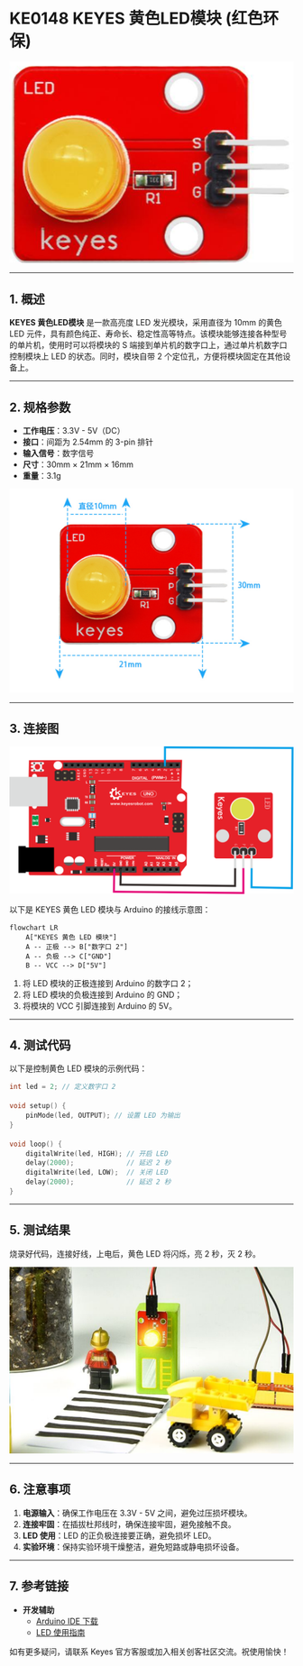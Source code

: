 # KE0148 KEYES 黄色LED模块 (红色环保)

![image-20250318081714919](media/image-20250318081714919.png)

---

## 1. 概述

**KEYES 黄色LED模块** 是一款高亮度 LED 发光模块，采用直径为 10mm 的黄色 LED 元件，具有颜色纯正、寿命长、稳定性高等特点。该模块能够连接各种型号的单片机，使用时可以将模块的 S 端接到单片机的数字口上，通过单片机数字口控制模块上 LED 的状态。同时，模块自带 2 个定位孔，方便将模块固定在其他设备上。

---

## 2. 规格参数
- **工作电压**：3.3V - 5V（DC）  
- **接口**：间距为 2.54mm 的 3-pin 排针  
- **输入信号**：数字信号  
- **尺寸**：30mm × 21mm × 16mm  
- **重量**：3.1g  

![image-20250319104806226](media/image-20250319104806226.png)

---

## 3. 连接图

![image-20250318081726857](media/image-20250318081726857.png)

以下是 KEYES 黄色 LED 模块与 Arduino 的接线示意图：

```mermaid
flowchart LR
    A["KEYES 黄色 LED 模块"] 
    A -- 正极 --> B["数字口 2"]
    A -- 负极 --> C["GND"]
    B -- VCC --> D["5V"]
```

1. 将 LED 模块的正极连接到 Arduino 的数字口 2；  
2. 将 LED 模块的负极连接到 Arduino 的 GND；  
3. 将模块的 VCC 引脚连接到 Arduino 的 5V。

---

## 4. 测试代码
以下是控制黄色 LED 模块的示例代码：

```cpp
int led = 2; // 定义数字口 2

void setup() {
    pinMode(led, OUTPUT); // 设置 LED 为输出
}

void loop() {
    digitalWrite(led, HIGH); // 开启 LED
    delay(2000);             // 延迟 2 秒
    digitalWrite(led, LOW);  // 关闭 LED
    delay(2000);             // 延迟 2 秒
}
```

---

## 5. 测试结果
烧录好代码，连接好线，上电后，黄色 LED 将闪烁，亮 2 秒，灭 2 秒。

![image-20250319104823075](media/image-20250319104823075.png)

---

## 6. 注意事项
1. **电源输入**：确保工作电压在 3.3V - 5V 之间，避免过压损坏模块。  
2. **连接牢固**：在插拔杜邦线时，确保连接牢固，避免接触不良。  
3. **LED 使用**：LED 的正负极连接要正确，避免损坏 LED。  
4. **实验环境**：保持实验环境干燥整洁，避免短路或静电损坏设备。

---

## 7. 参考链接
- **开发辅助**  
  - [Arduino IDE 下载](https://www.arduino.cc/en/software)  
  - [LED 使用指南](https://learn.adafruit.com/leds)  

如有更多疑问，请联系 Keyes 官方客服或加入相关创客社区交流。祝使用愉快！